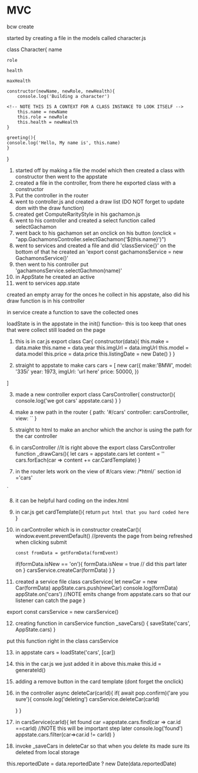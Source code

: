 # MVC
<!-- SECTION 8/21 -->

bcw create 

started by creating a file in the models called character.js

class Character{
    name

    role

    health

    maxHealth

    constructor(newName, newRole, newHealth){
        console.log('Building a character')

    <!-- NOTE THIS IS A CONTEXT FOR A CLASS INSTANCE TO LOOK ITSELF -->
        this.name = newName 
        this.role = newRole
        this.health = newHealth
    }

    greeting(){
    console.log('Hello, My name is', this.name)
    }

}


<!-- SECTION 8/22 -->
1. started off by making a file the model which then created a class with constructor then went to the appstate
2. created a file in the controller, from there he exported class with a constructor
3.  Put the controller in the router
4. went to controller.js and created a draw list (DO NOT forget to update dom with the draw function)
5. created get ComputeRarityStyle in his gachamon.js   
6. went to his controller and created a select function called selectGachamon
7. went back to his gachamon set an onclick on his button (onclick = "app.GachamonsController.selectGachamon('${this.name}')")
8. went to services and created a file and did 'classService{}' on the bottom of that he created an 'export const gachamonsService = new GachamonsService()'
9. then went to his controller put 'gachamonsService.selectGachmon(name)'
10. in AppState he created an active
11. went to services app.state 



created an empty array for the onces he collect in his appstate, also did 
his draw function is in his controller 

in service create a function to save the collected ones

loadState is in the appstate in the init() function- this is too keep that ones that were collect still loaded on the page

<!-- SECTION  8/23-->
1. this is in car.js
 export class Car{
    constructor(data){
        this.make = data.make
        this.name = data.year
        this.imgUrl = data.imgUrl
        this.model = data.model
        this.price = data.price
        this.listingDate = new Date()
    }
 }

 2. straight to appstate to make cars
 cars = [
    new car({
        make:'BMW',
        model: '335i'
        year: 1973,
        imgUrl: 'url here'
        price: 50000,
    })

 ]

 3. made a new controller 
 export class CarsController{
    constructor(){
        console.log('we got cars' appstate.cars)
    }
 }

 4. make a new path in the router
 {
    path: '#/cars'
    controller: carsController,
    view: ``
 }

 5. straight to html to make an anchor which the anchor is using the path for the car controller

 6. in carsController 
 //it is right above the export class CarsController
 function _drawCars(){
    let cars = appstate.cars
    let content = ''
    cars.forEach(car => content += car.CardTemplate)
 }

 <!-- load _drawCars in the constructor of carsController! -->
7. in the router lets work on the view of #/cars
view: /*html/`
    section id ='cars'

`

8. it can be helpful hard coding on the index.html

9. in car.js 
get cardTemplate(){
    return `
    put html that you hard coded here
    `
}


10. in carController which is in constructor
createCar(){
    window.event.preventDefault()    //prevents the page from being refreshed when clicking submit
    
    <!-- REVIEW this is the manual way to do it -->
    <!-- const form = window.event.target
    const formData = {
        make: form.make.value
        model:form.model.value
        year:
        imgUrl: -->


        const fromData = getFormData(formEvent)
    if(formData.isNew == 'on'){
        formData.isNew = true // did this part later on
    }
        carsService.createCar(formData)
    }
}

11. created a service file
class carsService{
    let newCar = new Car(formData)
    appState.cars.push(newCar)
    console.log(formData)
    appState.on('cars') //NOTE emits change from appstate.cars so that our listener can catch the page 
}

export const carsService = new carsService()

12. creating function in carsService 
function _saveCars() {
    saveState('cars', AppState.cars)
}

put this function right in the class carsService


13. in appstate
cars = loadState('cars', [car])
14. this in the car.js we just added it in above this.make
this.id = generateId()

15. adding a remove button in the card template (dont forget the onclick)
16. in the controller
async deleteCar(carId){
    if( await pop.confirm)('are you sure'){
    console.log('deleting')
    carsService.deleteCar(carId)

    }
}

17. in carsService(carId){
    let found car =appstate.cars.find(car => car.id ==carId) //NOTE this will be important step later 
    console.log('found')
    appstate.cars.filter(car=>car.id != carId)
}

18. invoke _saveCars in deleteCar so that when you delete its made sure its deleted from local storage



<!-- SECTION  8/24-->
this.reportedDate = data.reportedDate ? new Date(data.reportedDate)
